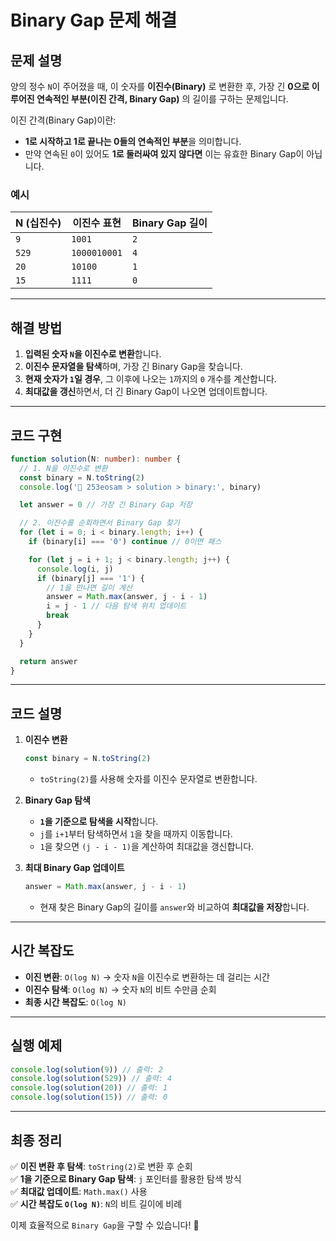 # Binary Gap 문제 해결

## 문제 설명

양의 정수 `N`이 주어졌을 때, 이 숫자를 **이진수(Binary)** 로 변환한 후, 가장 긴 **0으로 이루어진 연속적인 부분(이진 간격, Binary Gap)** 의 길이를 구하는 문제입니다.

이진 간격(Binary Gap)이란:

- **1로 시작하고 1로 끝나는 0들의 연속적인 부분**을 의미합니다.
- 만약 연속된 `0`이 있어도 **1로 둘러싸여 있지 않다면** 이는 유효한 Binary Gap이 아닙니다.

### 예시

| N (십진수) | 이진수 표현  | Binary Gap 길이 |
| ---------- | ------------ | --------------- |
| `9`        | `1001`       | `2`             |
| `529`      | `1000010001` | `4`             |
| `20`       | `10100`      | `1`             |
| `15`       | `1111`       | `0`             |

---

## 해결 방법

1. **입력된 숫자 `N`을 이진수로 변환**합니다.
2. **이진수 문자열을 탐색**하며, 가장 긴 Binary Gap을 찾습니다.
3. **현재 숫자가 `1`일 경우**, 그 이후에 나오는 `1`까지의 `0` 개수를 계산합니다.
4. **최대값을 갱신**하면서, 더 긴 Binary Gap이 나오면 업데이트합니다.

---

## 코드 구현

```typescript
function solution(N: number): number {
  // 1. N을 이진수로 변환
  const binary = N.toString(2)
  console.log('🔹 253eosam > solution > binary:', binary)

  let answer = 0 // 가장 긴 Binary Gap 저장

  // 2. 이진수를 순회하면서 Binary Gap 찾기
  for (let i = 0; i < binary.length; i++) {
    if (binary[i] === '0') continue // 0이면 패스

    for (let j = i + 1; j < binary.length; j++) {
      console.log(i, j)
      if (binary[j] === '1') {
        // 1을 만나면 길이 계산
        answer = Math.max(answer, j - i - 1)
        i = j - 1 // 다음 탐색 위치 업데이트
        break
      }
    }
  }

  return answer
}
```

---

## 코드 설명

1. **이진수 변환**

   ```typescript
   const binary = N.toString(2)
   ```

   - `toString(2)`를 사용해 숫자를 이진수 문자열로 변환합니다.

2. **Binary Gap 탐색**

   - **`1`을 기준으로 탐색을 시작**합니다.
   - `j`를 `i+1`부터 탐색하면서 `1`을 찾을 때까지 이동합니다.
   - `1`을 찾으면 `(j - i - 1)`을 계산하여 최대값을 갱신합니다.

3. **최대 Binary Gap 업데이트**
   ```typescript
   answer = Math.max(answer, j - i - 1)
   ```
   - 현재 찾은 Binary Gap의 길이를 `answer`와 비교하여 **최대값을 저장**합니다.

---

## 시간 복잡도

- **이진 변환**: `O(log N)` → 숫자 `N`을 이진수로 변환하는 데 걸리는 시간
- **이진수 탐색**: `O(log N)` → 숫자 `N`의 비트 수만큼 순회
- **최종 시간 복잡도**: `O(log N)`

---

## 실행 예제

```typescript
console.log(solution(9)) // 출력: 2
console.log(solution(529)) // 출력: 4
console.log(solution(20)) // 출력: 1
console.log(solution(15)) // 출력: 0
```

---

## 최종 정리

✅ **이진 변환 후 탐색**: `toString(2)`로 변환 후 순회  
✅ **1을 기준으로 Binary Gap 탐색**: `j` 포인터를 활용한 탐색 방식  
✅ **최대값 업데이트**: `Math.max()` 사용  
✅ **시간 복잡도 `O(log N)`**: `N`의 비트 길이에 비례

이제 효율적으로 `Binary Gap`을 구할 수 있습니다! 🚀
